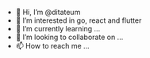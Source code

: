- 👋 Hi, I’m @ditateum
- 👀 I’m interested in go, react and flutter
- 🌱 I’m currently learning ...
- 💞️ I’m looking to collaborate on ...
- 📫 How to reach me ...

<!---
ditateum/ditateum is a ✨ special ✨ repository because its `README.md` (this file) appears on your GitHub profile.
You can click the Preview link to take a look at your changes.
--->
